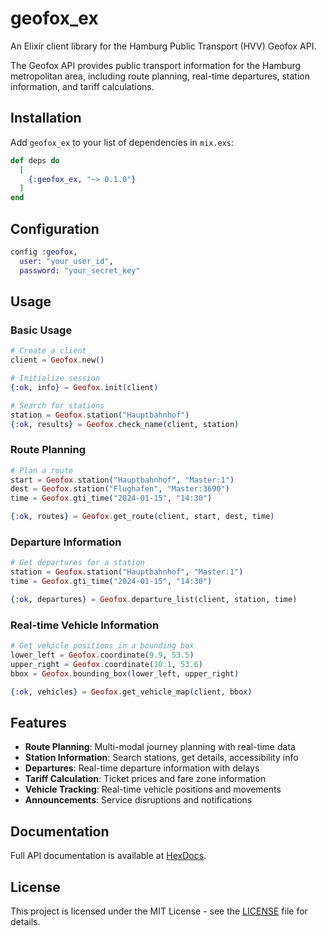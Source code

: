 # geofox_ex

An Elixir client library for the Hamburg Public Transport (HVV) Geofox API.

The Geofox API provides public transport information for the Hamburg metropolitan area, including route planning, real-time departures, station information, and tariff calculations.

## Installation

Add `geofox_ex` to your list of dependencies in `mix.exs`:

```elixir
def deps do
  [
    {:geofox_ex, "~> 0.1.0"}
  ]
end
```

## Configuration

```elixir
config :geofox,
  user: "your_user_id",
  password: "your_secret_key"
```

## Usage

### Basic Usage

```elixir
# Create a client
client = Geofox.new()

# Initialize session
{:ok, info} = Geofox.init(client)

# Search for stations
station = Geofox.station("Hauptbahnhof")
{:ok, results} = Geofox.check_name(client, station)
```

### Route Planning

```elixir
# Plan a route
start = Geofox.station("Hauptbahnhof", "Master:1")
dest = Geofox.station("Flughafen", "Master:3690")
time = Geofox.gti_time("2024-01-15", "14:30")

{:ok, routes} = Geofox.get_route(client, start, dest, time)
```

### Departure Information

```elixir
# Get departures for a station
station = Geofox.station("Hauptbahnhof", "Master:1")
time = Geofox.gti_time("2024-01-15", "14:30")

{:ok, departures} = Geofox.departure_list(client, station, time)
```

### Real-time Vehicle Information

```elixir
# Get vehicle positions in a bounding box
lower_left = Geofox.coordinate(9.9, 53.5)
upper_right = Geofox.coordinate(10.1, 53.6)
bbox = Geofox.bounding_box(lower_left, upper_right)

{:ok, vehicles} = Geofox.get_vehicle_map(client, bbox)
```

## Features

- **Route Planning**: Multi-modal journey planning with real-time data
- **Station Information**: Search stations, get details, accessibility info
- **Departures**: Real-time departure information with delays
- **Tariff Calculation**: Ticket prices and fare zone information
- **Vehicle Tracking**: Real-time vehicle positions and movements
- **Announcements**: Service disruptions and notifications

## Documentation

Full API documentation is available at [HexDocs](https://hexdocs.pm/geofox_ex).

## License

This project is licensed under the MIT License - see the [LICENSE](LICENSE) file for details.
